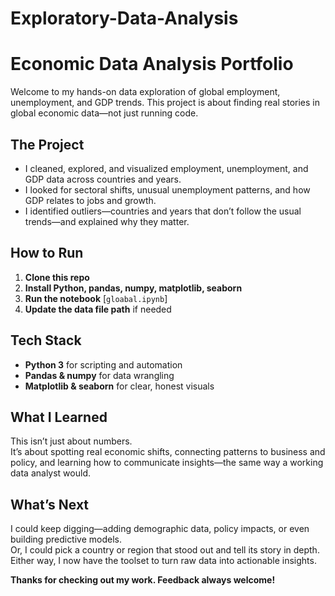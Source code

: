 # Exploratory-Data-Analysis
# Economic Data Analysis Portfolio

Welcome to my hands-on data exploration of global employment, unemployment, and GDP trends. This project is about finding real stories in global economic data—not just running code.

## The Project

- I cleaned, explored, and visualized employment, unemployment, and GDP data across countries and years.
- I looked for sectoral shifts, unusual unemployment patterns, and how GDP relates to jobs and growth.
- I identified outliers—countries and years that don’t follow the usual trends—and explained why they matter.

## How to Run

1. **Clone this repo**
2. **Install Python, pandas, numpy, matplotlib, seaborn**
3. **Run the notebook** [`gloabal.ipynb`]
4. **Update the data file path** if needed

## Tech Stack

- **Python 3** for scripting and automation
- **Pandas & numpy** for data wrangling
- **Matplotlib & seaborn** for clear, honest visuals

## What I Learned

This isn’t just about numbers.  
It’s about spotting real economic shifts, connecting patterns to business and policy, and learning how to communicate insights—the same way a working data analyst would.

## What’s Next

I could keep digging—adding demographic data, policy impacts, or even building predictive models.  
Or, I could pick a country or region that stood out and tell its story in depth.  
Either way, I now have the toolset to turn raw data into actionable insights.



**Thanks for checking out my work. Feedback always welcome!**
